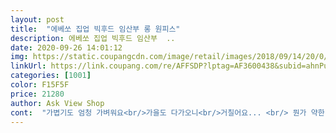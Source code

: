 ```yaml
---
layout: post 
title:  "에베쏘 집업 빅후드 임산부 롱 원피스" 
description: 에베쏘 집업 빅후드 임산부  ..
date: 2020-09-26 14:01:12 
img: https://static.coupangcdn.com/image/retail/images/2018/09/14/20/0/e347bd64-c172-437b-934e-894f0df2776e.jpg 
linkUrl: https://link.coupang.com/re/AFFSDP?lptag=AF3600438&subid=ahnPublicAsk&pageKey=138661950&itemId=405243741&vendorItemId=3989521178&traceid=V0-113-558bd4480055453e 
categories: [1001] 
color: F15F5F 
price: 21280 
author: Ask View Shop 
cont:  "가볍기도 엄청 가벼워요<br/>가을도 다가오니<br/>거칠어요... <br/> 뭔가 약한 옷 잘못 걸리면 올 나갈거처럼 까끌까끌;;;<br/>그거 하나 조금 아쉽 그래도 잘 입을게용!<br/>그리고 지퍼랑 후드 끈 끝부분 쇠장식 다 뭔가 녹이나 변색이 금방 될거 같은 소재에용... <br/>ㅎㅎ<br/>길이감은 키 162에 무릎정도<br/>내렸다 올렸다 하는것도 한 번에 쓱 이게 아니에요ㅠㅠㅎㅎ<br/>마감도 다 확인했는데 꼼꼼하게 잘 되어서 대만족^^<br/>만족 대 만족 진짜 편히 입겠어요.<br/> 한여름엔 덥겠지만 그래도 두껍지 않아 간절기에 딱<br/>많이 낙낙한 느낌이라 집앞에 슈퍼갈때 입거나 걸치기는 편하겠네요<br/>무지하게커보이길래 샀는데<br/>뭔가 엄청 큰 느낌이라 덩치 많이 크신 분들도 편하게 입으실 수 있겠네요<br/>미싱 잘하면 지퍼 부분만 튿어서 다른거로 교체했을듯;;<br/>사진처럼 떨어지는 느낌이 약간의 빳빳한? 무게감? 있는 핏은 안나와요<br/>세탁할때 물빠짐없구요, 워싱냄새 원단냄새같은것 없어요<br/>아 이거 진짜... <br/> 예뻐요.<br/> 감촉도 좋고 그렇게 안 무겁고!!!<br/>얇긴 많이 얇은편인데 , 그런용도로 샀으니 대만족입니다<br/>여차하면 없어 보일 수도 있는.<br/>.<br/>? 분명 새 옷인데 새 옷이라는 느낌이 없어요<br/>이건 올가을되면 하나 더 사고싶어요 진심<br/>일단 얇아요<br/>임산부는 아니지만... <br/> 한 덩치^^... <br/>하기에 ㅎㅎ 평 꼼꼼히 보고 질렀는데,<br/>임신중에 가을쯤에 겉에 걸칠게 필요해서<br/>주머니 손 넣는 곳이 조금 좁긴 한데 오히려 물건 잘 안빠질거 같아 좋습니다.<br/><br/>진짜 가볍게 걸치고 나가기 딱좋은상품이고<br/>진짜하나더사야겠네요 ㅋㅋ<br/>참, 별 하나 뺀건.<br/>.<br/> 후드부분 끈 끝의 쇠 마감이랑... <br/> 지퍼가 너무 싸구려ㅠㅠㅠㅠㅠ<br/>크긴정말크구요<br/>후들후들 떨어지는 핏이라<br/>" 
---
```

